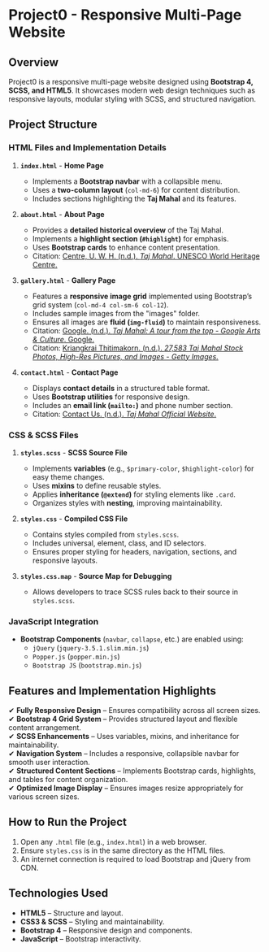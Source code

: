 # Project0 - Responsive Multi-Page Website

## Overview
Project0 is a responsive multi-page website designed using **Bootstrap 4, SCSS, and HTML5**. It showcases modern web design techniques such as responsive layouts, modular styling with SCSS, and structured navigation.

## Project Structure

### HTML Files and Implementation Details

1. **`index.html`** - **Home Page**
   - Implements a **Bootstrap navbar** with a collapsible menu.
   - Uses a **two-column layout** (`col-md-6`) for content distribution.
   - Includes sections highlighting the **Taj Mahal** and its features.

2. **`about.html`** - **About Page**
   - Provides a **detailed historical overview** of the Taj Mahal.
   - Implements a **highlight section (`#highlight`)** for emphasis.
   - Uses **Bootstrap cards** to enhance content presentation.
   - Citation: [Centre, U. W. H. (n.d.). *Taj Mahal*. UNESCO World Heritage Centre.](https://whc.unesco.org/en/list/252/)

3. **`gallery.html`** - **Gallery Page**
   - Features a **responsive image grid** implemented using Bootstrap’s grid system (`col-md-4 col-sm-6 col-12`).
   - Includes sample images from the "images" folder.
   - Ensures all images are **fluid (`img-fluid`)** to maintain responsiveness.
   - Citation: [Google. (n.d.). *Taj Mahal: A tour from the top - Google Arts & Culture*. Google.](https://artsandculture.google.com/story/taj-mahal-a-tour-from-the-top/zAUxtGbI2DyODQ?hl=en)
   - Citation: [Kriangkrai Thitimakorn. (n.d.). *27,583 Taj Mahal Stock Photos, High-Res Pictures, and Images - Getty Images.*](https://www.gettyimages.ca/photos/taj-mahal)

4. **`contact.html`** - **Contact Page**
   - Displays **contact details** in a structured table format.
   - Uses **Bootstrap utilities** for responsive design.
   - Includes an **email link (`mailto:`)** and phone number section.
   - Citation: [Contact Us. (n.d.). *Taj Mahal Official Website*.](https://www.tajmahal.gov.in/contact-us.aspx)

### CSS & SCSS Files

1. **`styles.scss`** - **SCSS Source File**
   - Implements **variables** (e.g., `$primary-color`, `$highlight-color`) for easy theme changes.
   - Uses **mixins** to define reusable styles.
   - Applies **inheritance (`@extend`)** for styling elements like `.card`.
   - Organizes styles with **nesting**, improving maintainability.

2. **`styles.css`** - **Compiled CSS File**
   - Contains styles compiled from `styles.scss`.
   - Includes universal, element, class, and ID selectors.
   - Ensures proper styling for headers, navigation, sections, and responsive layouts.

3. **`styles.css.map`** - **Source Map for Debugging**
   - Allows developers to trace SCSS rules back to their source in `styles.scss`.

### JavaScript Integration
- **Bootstrap Components** (`navbar`, `collapse`, etc.) are enabled using:
  - `jQuery` (`jquery-3.5.1.slim.min.js`)
  - `Popper.js` (`popper.min.js`)
  - `Bootstrap JS` (`bootstrap.min.js`)

## Features and Implementation Highlights
✔ **Fully Responsive Design** – Ensures compatibility across all screen sizes.  
✔ **Bootstrap 4 Grid System** – Provides structured layout and flexible content arrangement.  
✔ **SCSS Enhancements** – Uses variables, mixins, and inheritance for maintainability.  
✔ **Navigation System** – Includes a responsive, collapsible navbar for smooth user interaction.  
✔ **Structured Content Sections** – Implements Bootstrap cards, highlights, and tables for content organization.  
✔ **Optimized Image Display** – Ensures images resize appropriately for various screen sizes.

## How to Run the Project
1. Open any `.html` file (e.g., `index.html`) in a web browser.
2. Ensure `styles.css` is in the same directory as the HTML files.
3. An internet connection is required to load Bootstrap and jQuery from CDN.

## Technologies Used
- **HTML5** – Structure and layout.
- **CSS3 & SCSS** – Styling and maintainability.
- **Bootstrap 4** – Responsive design and components.
- **JavaScript** – Bootstrap interactivity.

